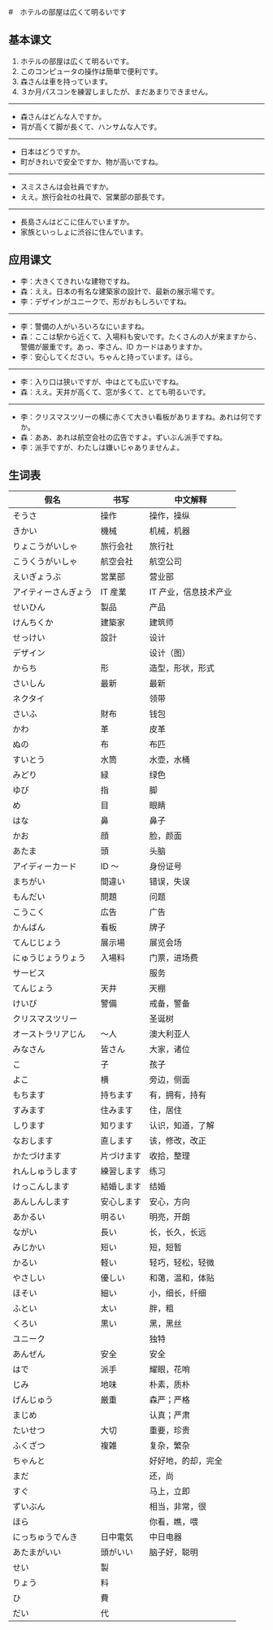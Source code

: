 #　ホテルの部屋は広くて明るいです

## 基本课文

1. ホテルの部屋は広くて明るいです。
2. このコンピュータの操作は簡単で便利です。
3. 森さんは車を持っています。
4. ３か月パスコンを練習しましたが、まだあまりできません。

---

- 森さんはどんな人ですか。
- 背が高くて脚が長くて、ハンサムな人です。

---

- 日本はどうですか。
- 町がきれいで安全ですか、物が高いですね。

---

- スミスさんは会社員ですか。
- ええ。旅行会社の社員で、営業部の部長です。

---

- 長島さんはどこに住んでいますか。
- 家族といっしょに渋谷に住んでいます。

## 应用课文

- 李：大きくてきれいな建物ですね。
- 森：ええ。日本の有名な建築家の設計で、最新の展示場です。
- 李：デザインがユニークで、形がおもしろいですね。

---

- 李：警備の人がいろいろなにいますね。
- 森：ここは駅から近くて、入場料も安いです。たくさんの人が来ますから、警備が厳重です。あっ、李さん、ID カードはありますか。
- 李：安心してください。ちゃんと持っています。ほら。

---

- 李：入り口は狭いですが、中はとても広いですね。
- 森：ええ。天井が高くて、窓が多くて、とても明るいです。

---

- 李：クリスマスツリーの横に赤くて大きい看板がありますね。あれは何ですか。
- 森：ああ、あれは航空会社の広告ですよ。ずいぶん派手ですね。
- 李：派手ですが、わたしは嫌いじゃありませんよ。

## 生词表

| 假名                 | 书写       | 中文解释              |
| -------------------- | ---------- | --------------------- |
| そうさ               | 操作       | 操作，操纵            |
| きかい               | 機械       | 机械，机器            |
| りょこうがいしゃ     | 旅行会社   | 旅行社                |
| こうくうがいしゃ     | 航空会社   | 航空公司              |
| えいぎょうぶ         | 営業部     | 营业部                |
| アイティーさんぎょう | IT 産業    | IT 产业，信息技术产业 |
| せいひん             | 製品       | 产品                  |
| けんちくか           | 建築家     | 建筑师                |
| せっけい             | 設計       | 设计                  |
| デザイン             |            | 设计（图）            |
| からち               | 形         | 造型，形状，形式      |
| さいしん             | 最新       | 最新                  |
| ネクタイ             |            | 领带                  |
| さいふ               | 財布       | 钱包                  |
| かわ                 | 革         | 皮革                  |
| ぬの                 | 布         | 布匹                  |
| すいとう             | 水筒       | 水壶，水桶            |
| みどり               | 緑         | 绿色                  |
| ゆび                 | 指         | 脚                    |
| め                   | 目         | 眼睛                  |
| はな                 | 鼻         | 鼻子                  |
| かお                 | 顔         | 脸，颜面              |
| あたま               | 頭         | 头脑                  |
| アイディーカード     | ID ～      | 身份证号              |
| まちがい             | 間違い     | 错误，失误            |
| もんだい             | 問題       | 问题                  |
| こうこく             | 広告       | 广告                  |
| かんばん             | 看板       | 牌子                  |
| てんじじょう         | 展示場     | 展览会场              |
| にゅうじょうりょう   | 入場料     | 门票，进场费          |
| サービス             |            | 服务                  |
| てんじょう           | 天井       | 天棚                  |
| けいび               | 警備       | 戒备，警备            |
| クリスマスツリー     |            | 圣诞树                |
| オーストラリアじん   | ～人       | 澳大利亚人            |
| みなさん             | 皆さん     | 大家，诸位            |
| こ                   | 子         | 孩子                  |
| よこ                 | 横         | 旁边，侧面            |
| もちます             | 持ちます   | 有，拥有，持有        |
| すみます             | 住みます   | 住，居住              |
| しります             | 知ります   | 认识，知道，了解      |
| なおします           | 直します   | 该，修改，改正        |
| かたづけます         | 片づけます | 收拾，整理            |
| れんしゅうします     | 練習します | 练习                  |
| けっこんします       | 結婚します | 结婚                  |
| あんしんします       | 安心します | 安心，方向            |
| あかるい             | 明るい     | 明亮，开朗            |
| ながい               | 長い       | 长，长久，长远        |
| みじかい             | 短い       | 短，短暂              |
| かるい               | 軽い       | 轻巧，轻松，轻微      |
| やさしい             | 優しい     | 和蔼，温和，体贴      |
| ほそい               | 細い       | 小，细长，纤细        |
| ふとい               | 太い       | 胖，粗                |
| くろい               | 黒い       | 黑，黑丝              |
| ユニーク             |            | 独特                  |
| あんぜん             | 安全       | 安全                  |
| はで                 | 派手       | 耀眼，花哨            |
| じみ                 | 地味       | 朴素，质朴            |
| げんじゅう           | 厳重       | 森严；严格            |
| まじめ               |            | 认真；严肃            |
| たいせつ             | 大切       | 重要，珍贵            |
| ふくざつ             | 複雑       | 复杂，繁杂            |
| ちゃんと             |            | 好好地，的却，完全    |
| まだ                 |            | 还，尚                |
| すぐ                 |            | 马上，立即            |
| ずいぶん             |            | 相当，非常，很        |
| ほら                 |            | 你看，瞧，喂          |
| にっちゅうでんき     | 日中電気   | 中日电器              |
| あたまがいい         | 頭がいい   | 脑子好，聪明          |
| せい                 | 製         |                       |
| りょう               | 料         |                       |
| ひ                   | 費         |                       |
| だい                 | 代         |                       |
